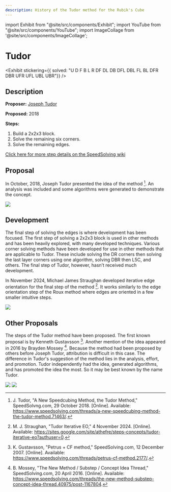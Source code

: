 ```yaml
---
description: History of the Tudor method for the Rubik's Cube
---
```


import Exhibit from "@site/src/components/Exhibit";
import YouTube from "@site/src/components/YouTube";
import ImageCollage from '@site/src/components/ImageCollage';

# Tudor

<Exhibit
stickering={{
    solved: "U D F B L R DF DL DB DFL DBL FL BL DFR DBR UFR UFL UBL UBR"}}
/>

## Description

**Proposer:** [Joseph Tudor](CubingContributors/MethodDevelopers.md#tudor-joseph)

**Proposed:** 2018

**Steps:**

1. Build a 2x2x3 block.
2. Solve the remaining six corners.
3. Solve the remaining edges.

[Click here for more step details on the SpeedSolving wiki](https://www.speedsolving.com/wiki/index.php?title=Tudor)

## Proposal

In October, 2018, Joseph Tudor presented the idea of the method [^tudor-2018]. An analysis was included and some algorithms were generated to demonstrate the concept.

![](img/Tudor/Tudor.png)

## Development

The final step of solving the edges is where development has been focused. The first step of solving a 2x2x3 block is used in other methods and has been heavily explored, with many developed techniques. Various corner solving methods have been developed for use in other methods that are applicable to Tudor. These include solving the DR corners then solving the last layer corners using one algorithm, solving DBR then L5C, and others. The final step of Tudor, however, hasn’t received much development.

In November 2024, Michael James Straughan developed iterative edge orientation for the final step of the method [^straughan-2024]. It works similarly to the edge orientation step of the Roux method where edges are oriented in a few smaller intuitive steps.

![](img/Tudor/IterativeEO.png)

## Other Proposals

The steps of the Tudor method have been proposed. The first known proposal is by Kenneth Gustavsson [^gustavsson-2007]. Another mention of the idea appeared in 2016 by Brayden Mossey [^mossey-2016]. Because the method had been proposed by others before Joseph Tudor, attribution is difficult in this case. The difference in Tudor's suggestion of the method lies in the analysis, effort, and promotion. Tudor independently had the idea, generated algorithms, and has promoted the idea the most. So it may be best known by the name Tudor.

![](img/Tudor/Kenneth.png)
![](img/Tudor/Mossey.png)

[^tudor-2018]: J. Tudor, "A New Speedcubing Method, the Tudor Method," SpeedSolvng.com, 29 October 2018. [Online]. Available: https://www.speedsolving.com/threads/a-new-speedcubing-method-the-tudor-method.71463/.
[^straughan-2024]: M. J. Straughan, "Tudor Iterative EO," 4 November 2024. [Online]. Available: https://sites.google.com/site/athefre/steps-concepts/tudor-iterative-eo?authuser=0.
[^gustavsson-2007]: K. Gustavsson, "Petrus + CF method," SpeedSolving.com, 12 December 2007. [Online]. Available: https://www.speedsolving.com/threads/petrus-cf-method.2177/.
[^mossey-2016]: B. Mossey, "The New Method / Substep / Concept Idea Thread," SpeedSolving.com, 20 April 2016. [Online]. Available: https://www.speedsolving.com/threads/the-new-method-substep-concept-idea-thread.40975/post-1167804.